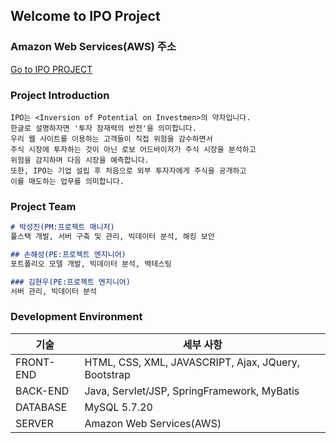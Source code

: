 ## Welcome to IPO Project



### Amazon Web Services(AWS) 주소
[Go to IPO PROJECT](http://52.79.187.44:8080/IPO/main/main)




### Project Introduction
```
IPO는 <Inversion of Potential on Investmen>의 약자입니다. 
한글로 설명하자면 '투자 잠재력의 반전'을 의미합니다. 
우리 웹 사이트를 이용하는 고객들이 직접 위험을 감수하면서 
주식 시장에 투자하는 것이 아닌 로보 어드바이저가 주식 시장을 분석하고 
위험을 감지하며 다음 시장을 예측합니다. 
또한, IPO는 기업 설립 후 처음으로 외부 투자자에게 주식을 공개하고 
이를 매도하는 업무를 의미합니다.
```



### Project Team

```markdown
# 박성진(PM:프로젝트 매니저)
풀스택 개발, 서버 구축 및 관리, 빅데이터 분석, 해킹 보안

## 손해성(PE:프로젝트 엔지니어)
포트폴리오 모델 개발, 빅데이터 분석, 백테스팅

### 김현우(PE:프로젝트 엔지니어)
서버 관리, 빅데이터 분석
```



### Development Environment
기술 | 세부 사항
------------------------ | -------------------------
FRONT-END| HTML, CSS, XML, JAVASCRIPT, Ajax, JQuery, Bootstrap
BACK-END | Java, Servlet/JSP, SpringFramework, MyBatis
DATABASE | MySQL 5.7.20
SERVER | Amazon Web Services(AWS)


